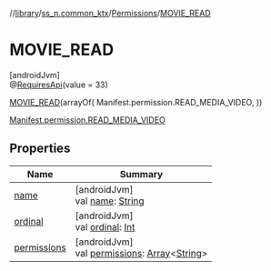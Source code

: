 //[library](../../../../index.md)/[ss_n.common_ktx](../../index.md)/[Permissions](../index.md)/[MOVIE_READ](index.md)

# MOVIE_READ

[androidJvm]\
@[RequiresApi](https://developer.android.com/reference/kotlin/androidx/annotation/RequiresApi.html)(value = 33)

[MOVIE_READ](index.md)(arrayOf(
            Manifest.permission.READ_MEDIA_VIDEO,
        ))

[Manifest.permission.READ_MEDIA_VIDEO](https://developer.android.com/reference/kotlin/android/Manifest.permission.html#read_media_video)

## Properties

| Name | Summary |
|---|---|
| [name](../../-text-to-speech-manager/-error/-n-o-n-e/index.md#-372974862%2FProperties%2F-435046686) | [androidJvm]<br>val [name](../../-text-to-speech-manager/-error/-n-o-n-e/index.md#-372974862%2FProperties%2F-435046686): [String](https://kotlinlang.org/api/latest/jvm/stdlib/kotlin/-string/index.html) |
| [ordinal](../../-text-to-speech-manager/-error/-n-o-n-e/index.md#-739389684%2FProperties%2F-435046686) | [androidJvm]<br>val [ordinal](../../-text-to-speech-manager/-error/-n-o-n-e/index.md#-739389684%2FProperties%2F-435046686): [Int](https://kotlinlang.org/api/latest/jvm/stdlib/kotlin/-int/index.html) |
| [permissions](../permissions.md) | [androidJvm]<br>val [permissions](../permissions.md): [Array](https://kotlinlang.org/api/latest/jvm/stdlib/kotlin/-array/index.html)&lt;[String](https://kotlinlang.org/api/latest/jvm/stdlib/kotlin/-string/index.html)&gt; |
